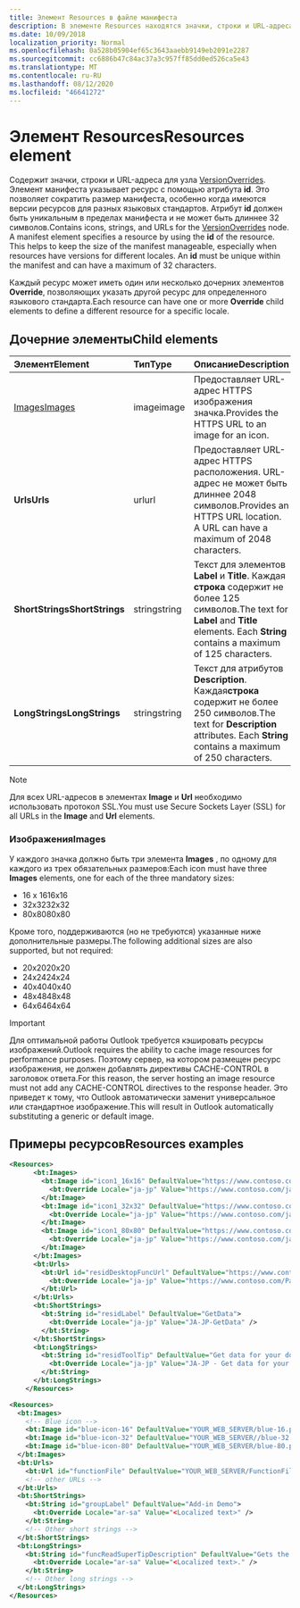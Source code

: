 ```yaml
---
title: Элемент Resources в файле манифеста
description: В элементе Resources находятся значки, строки и URL-адреса для узла VersionOverrides.
ms.date: 10/09/2018
localization_priority: Normal
ms.openlocfilehash: 0a528b05904ef65c3643aaebb9149eb2091e2287
ms.sourcegitcommit: cc6886b47c84ac37a3c957ff85dd0ed526ca5e43
ms.translationtype: MT
ms.contentlocale: ru-RU
ms.lasthandoff: 08/12/2020
ms.locfileid: "46641272"
---
```

# <a name="resources-element"></a><span data-ttu-id="fc760-103">Элемент Resources</span><span class="sxs-lookup"><span data-stu-id="fc760-103">Resources element</span></span>

<span data-ttu-id="fc760-p101">Содержит значки, строки и URL-адреса для узла [VersionOverrides](versionoverrides.md). Элемент манифеста указывает ресурс с помощью атрибута **id**. Это позволяет сократить размер манифеста, особенно когда имеются версии ресурсов для разных языковых стандартов. Атрибут **id** должен быть уникальным в пределах манифеста и не может быть длиннее 32 символов.</span><span class="sxs-lookup"><span data-stu-id="fc760-p101">Contains icons, strings, and URLs for the [VersionOverrides](versionoverrides.md) node. A manifest element specifies a resource by using the **id** of the resource. This helps to keep the size of the manifest manageable, especially when resources have versions for different locales. An **id** must be unique within the manifest and can have a maximum of 32 characters.</span></span>

<span data-ttu-id="fc760-108">Каждый ресурс может иметь один или несколько дочерних элементов **Override**, позволяющих указать другой ресурс для определенного языкового стандарта.</span><span class="sxs-lookup"><span data-stu-id="fc760-108">Each resource can have one or more **Override** child elements to define a different resource for a specific locale.</span></span>

## <a name="child-elements"></a><span data-ttu-id="fc760-109">Дочерние элементы</span><span class="sxs-lookup"><span data-stu-id="fc760-109">Child elements</span></span>

|  <span data-ttu-id="fc760-110">Элемент</span><span class="sxs-lookup"><span data-stu-id="fc760-110">Element</span></span> |  <span data-ttu-id="fc760-111">Тип</span><span class="sxs-lookup"><span data-stu-id="fc760-111">Type</span></span>  |  <span data-ttu-id="fc760-112">Описание</span><span class="sxs-lookup"><span data-stu-id="fc760-112">Description</span></span>  |
|:-----|:-----|:-----|
|  [<span data-ttu-id="fc760-113">Images</span><span class="sxs-lookup"><span data-stu-id="fc760-113">Images</span></span>](#images)            |  <span data-ttu-id="fc760-114">image</span><span class="sxs-lookup"><span data-stu-id="fc760-114">image</span></span>   |  <span data-ttu-id="fc760-115">Предоставляет URL-адрес HTTPS изображения значка.</span><span class="sxs-lookup"><span data-stu-id="fc760-115">Provides the HTTPS URL to an image for an icon.</span></span> |
|  <span data-ttu-id="fc760-116">**Urls**</span><span class="sxs-lookup"><span data-stu-id="fc760-116">**Urls**</span></span>                |  <span data-ttu-id="fc760-117">url</span><span class="sxs-lookup"><span data-stu-id="fc760-117">url</span></span>     |  <span data-ttu-id="fc760-p102">Предоставляет URL-адрес HTTPS расположения. URL-адрес не может быть длиннее 2048 символов.</span><span class="sxs-lookup"><span data-stu-id="fc760-p102">Provides an HTTPS URL location. A URL can have a maximum of 2048 characters.</span></span> |
|  <span data-ttu-id="fc760-120">**ShortStrings**</span><span class="sxs-lookup"><span data-stu-id="fc760-120">**ShortStrings**</span></span> |  <span data-ttu-id="fc760-121">string</span><span class="sxs-lookup"><span data-stu-id="fc760-121">string</span></span>  |  <span data-ttu-id="fc760-p103">Текст для элементов **Label** и **Title**. Каждая **строка** содержит не более 125 символов.</span><span class="sxs-lookup"><span data-stu-id="fc760-p103">The text for **Label** and **Title** elements. Each **String** contains a maximum of 125 characters.</span></span>|
|  <span data-ttu-id="fc760-124">**LongStrings**</span><span class="sxs-lookup"><span data-stu-id="fc760-124">**LongStrings**</span></span>  |  <span data-ttu-id="fc760-125">string</span><span class="sxs-lookup"><span data-stu-id="fc760-125">string</span></span>  | <span data-ttu-id="fc760-p104">Текст для атрибутов **Description**. Каждая**строка** содержит не более 250 символов.</span><span class="sxs-lookup"><span data-stu-id="fc760-p104">The text for **Description** attributes. Each **String** contains a maximum of 250 characters.</span></span>|

> [!NOTE]
> <span data-ttu-id="fc760-128">Для всех URL-адресов в элементах **Image** и **Url** необходимо использовать протокол SSL.</span><span class="sxs-lookup"><span data-stu-id="fc760-128">You must use Secure Sockets Layer (SSL) for all URLs in the **Image** and **Url** elements.</span></span>

### <a name="images"></a><span data-ttu-id="fc760-129">Изображения</span><span class="sxs-lookup"><span data-stu-id="fc760-129">Images</span></span>
<span data-ttu-id="fc760-130">У каждого значка должно быть три элемента **Images** , по одному для каждого из трех обязательных размеров:</span><span class="sxs-lookup"><span data-stu-id="fc760-130">Each icon must have three **Images** elements, one for each of the three mandatory sizes:</span></span>

- <span data-ttu-id="fc760-131">16 x 16</span><span class="sxs-lookup"><span data-stu-id="fc760-131">16x16</span></span>
- <span data-ttu-id="fc760-132">32x32</span><span class="sxs-lookup"><span data-stu-id="fc760-132">32x32</span></span>
- <span data-ttu-id="fc760-133">80x80</span><span class="sxs-lookup"><span data-stu-id="fc760-133">80x80</span></span>

<span data-ttu-id="fc760-134">Кроме того, поддерживаются (но не требуются) указанные ниже дополнительные размеры.</span><span class="sxs-lookup"><span data-stu-id="fc760-134">The following additional sizes are also supported, but not required:</span></span>

- <span data-ttu-id="fc760-135">20x20</span><span class="sxs-lookup"><span data-stu-id="fc760-135">20x20</span></span>
- <span data-ttu-id="fc760-136">24x24</span><span class="sxs-lookup"><span data-stu-id="fc760-136">24x24</span></span>
- <span data-ttu-id="fc760-137">40x40</span><span class="sxs-lookup"><span data-stu-id="fc760-137">40x40</span></span>
- <span data-ttu-id="fc760-138">48x48</span><span class="sxs-lookup"><span data-stu-id="fc760-138">48x48</span></span>
- <span data-ttu-id="fc760-139">64x64</span><span class="sxs-lookup"><span data-stu-id="fc760-139">64x64</span></span>

> [!IMPORTANT]
> <span data-ttu-id="fc760-140">Для оптимальной работы Outlook требуется кэшировать ресурсы изображений.</span><span class="sxs-lookup"><span data-stu-id="fc760-140">Outlook requires the ability to cache image resources for performance purposes.</span></span> <span data-ttu-id="fc760-141">Поэтому сервер, на котором размещен ресурс изображения, не должен добавлять директивы CACHE-CONTROL в заголовок ответа.</span><span class="sxs-lookup"><span data-stu-id="fc760-141">For this reason, the server hosting an image resource must not add any CACHE-CONTROL directives to the response header.</span></span> <span data-ttu-id="fc760-142">Это приведет к тому, что Outlook автоматически заменит универсальное или стандартное изображение.</span><span class="sxs-lookup"><span data-stu-id="fc760-142">This will result in Outlook automatically substituting a generic or default image.</span></span>

## <a name="resources-examples"></a><span data-ttu-id="fc760-143">Примеры ресурсов</span><span class="sxs-lookup"><span data-stu-id="fc760-143">Resources examples</span></span>

```XML
<Resources>
      <bt:Images>
        <bt:Image id="icon1_16x16" DefaultValue="https://www.contoso.com/icon_default.png">
          <bt:Override Locale="ja-jp" Value="https://www.contoso.com/ja-jp16-icon_default.png" />
        </bt:Image>
        <bt:Image id="icon1_32x32" DefaultValue="https://www.contoso.com/icon_default.png">
          <bt:Override Locale="ja-jp" Value="https://www.contoso.com/ja-jp32-icon_default.png" />
        </bt:Image>
        <bt:Image id="icon1_80x80" DefaultValue="https://www.contoso.com/icon_default.png">
          <bt:Override Locale="ja-jp" Value="https://www.contoso.com/ja-jp80-icon_default.png" />
        </bt:Image>
      </bt:Images>
      <bt:Urls>
        <bt:Url id="residDesktopFuncUrl" DefaultValue="https://www.contoso.com/Pages/Home.aspx">
          <bt:Override Locale="ja-jp" Value="https://www.contoso.com/Pages/Home.aspx" />
        </bt:Url>
      </bt:Urls>
      <bt:ShortStrings>
        <bt:String id="residLabel" DefaultValue="GetData">
          <bt:Override Locale="ja-jp" Value="JA-JP-GetData" />
        </bt:String>
      </bt:ShortStrings>
      <bt:LongStrings>
        <bt:String id="residToolTip" DefaultValue="Get data for your document.">
          <bt:Override Locale="ja-jp" Value="JA-JP - Get data for your document." />
        </bt:String>
      </bt:LongStrings>
    </Resources>
```

```xml
<Resources>
  <bt:Images>
    <!-- Blue icon -->
    <bt:Image id="blue-icon-16" DefaultValue="YOUR_WEB_SERVER/blue-16.png"/>
    <bt:Image id="blue-icon-32" DefaultValue="YOUR_WEB_SERVER//blue-32.png"/>
    <bt:Image id="blue-icon-80" DefaultValue="YOUR_WEB_SERVER/blue-80.png"/>
  </bt:Images>
  <bt:Urls>
    <bt:Url id="functionFile" DefaultValue="YOUR_WEB_SERVER/FunctionFile/Functions.html"/>
    <!-- other URLs -->
  </bt:Urls>
  <bt:ShortStrings>
    <bt:String id="groupLabel" DefaultValue="Add-in Demo">
      <bt:Override Locale="ar-sa" Value="<Localized text>" />
    </bt:String>
    <!-- Other short strings -->
  </bt:ShortStrings>
  <bt:LongStrings>
    <bt:String id="funcReadSuperTipDescription" DefaultValue="Gets the subject of the message or appointment.">
      <bt:Override Locale="ar-sa" Value="<Localized text>." />
    </bt:String>
    <!-- Other long strings -->
  </bt:LongStrings>
</Resources>
```
